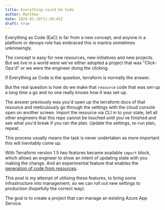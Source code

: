 ```yaml
---
title: Everything could be Code
author: Matthew
date: 2024-01-19T11:39:43Z
draft: true
---
```


Everything as Code (EaC) is far from a new concept, and anyone in a platform or devops role has embraced this is mantra sometimes unknowingly.

The concept is easy for new resources, new initiatives and new projects. But we live in a world were we've either adopted a project that was "Click-Ops'd" or we were the engineer doing the clicking.

If Everything as Code is the question, terraform is normally the answer.

But the real question is how do we make that `resource` code that was set-up a long time a go and no one really knows how it was set-up.

The answer previously was you'd open up the terraform docs of that resource and meticulously go through the settings with the cloud console open on another screen. Import the resource via CLI in to your state, tell all other engineers that this repo cannot be touched until you've finished and see what you'd break if you ran the plan. Update the settings, re-run plan, repeat.

This process usually means the task is never undertaken as more important this will inevitably come up.

With Terraform version 1.5 two features became available `import` block, which allows an engineer to show an intent of updating state with you making the change. And an experimental feature that enables the [generation of code from resources](https://developer.hashicorp.com/terraform/language/import/generating-configuration).

This post is my attempt of utilising these features, to bring some infrastructure into management, so we can roll out new settings to production (hopefully the correct way).

The goal is to create a project that can manage an existing Azure App Service.
